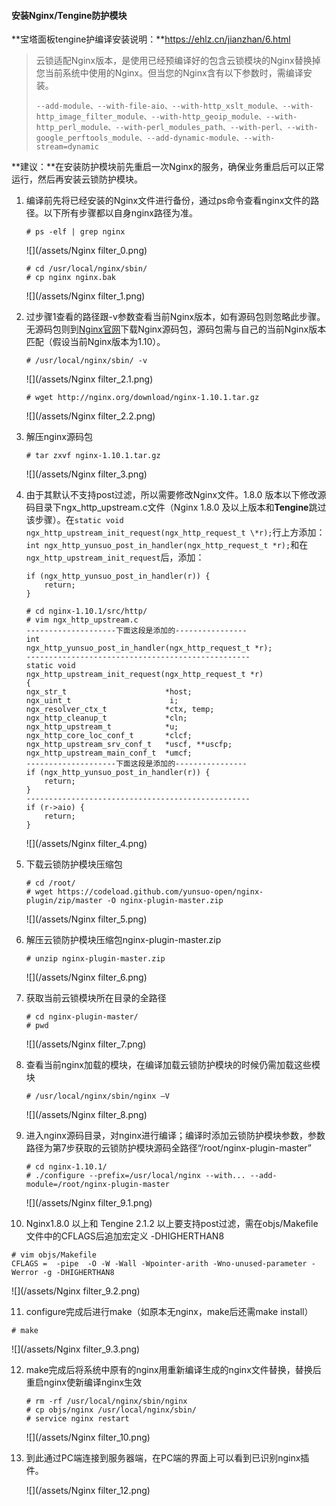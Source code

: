#### 安装Nginx/Tengine防护模块

**宝塔面板tengine护编译安装说明：**https://ehlz.cn/jianzhan/6.html

> 云锁适配Nginx版本，是使用已经预编译好的包含云锁模块的Nginx替换掉您当前系统中使用的Nginx。但当您的Nginx含有以下参数时，需编译安装。
>
> `--add-module、--with-file-aio、--with-http_xslt_module、--with-http_image_filter_module、--with-http_geoip_module、--with-http_perl_module、--with-perl_modules_path、--with-perl、--with-google_perftools_module、--add-dynamic-module、--with-stream=dynamic`

**建议：**在安装防护模块前先重启一次Nginx的服务，确保业务重启后可以正常运行，然后再安装云锁防护模块。

1. 编译前先将已经安装的Nginx文件进行备份，通过ps命令查看nginx文件的路径。以下所有步骤都以自身nginx路径为准。

   ```
   # ps -elf | grep nginx
   ```

   ![](/assets/Nginx filter_0.png)

   ```
   # cd /usr/local/nginx/sbin/
   # cp nginx nginx.bak
   ```

   ![](/assets/Nginx filter_1.png)

2. 过步骤1查看的路径跟-v参数查看当前Nginx版本，如有源码包则忽略此步骤。无源码包则到[Nginx官网](http://nginx.org/en/download.html)下载Nginx源码包，源码包需与自己的当前Nginx版本匹配（假设当前Nginx版本为1.10）。

   ```
   # /usr/local/nginx/sbin/ -v
   ```

   ![](/assets/Nginx filter_2.1.png)

   ```
   # wget http://nginx.org/download/nginx-1.10.1.tar.gz
   ```

   ![](/assets/Nginx filter_2.2.png)

3. 解压nginx源码包

   ```
   # tar zxvf nginx-1.10.1.tar.gz
   ```

   ![](/assets/Nginx filter_3.png)

4. 由于其默认不支持post过滤，所以需要修改Nginx文件。1.8.0 版本以下修改源码目录下ngx\_http\_upstream.c文件（Nginx 1.8.0 及以上版本和**Tengine**跳过该步骤）。在`static void ngx_http_upstream_init_request(ngx_http_request_t \*r);`行上方添加：`int ngx_http_yunsuo_post_in_handler(ngx_http_request_t *r);`和在`ngx_http_upstream_init_request`后，添加：

   ```
   if (ngx_http_yunsuo_post_in_handler(r)) {
       return;
   }

   # cd nginx-1.10.1/src/http/
   # vim ngx_http_upstream.c
   --------------------下面这段是添加的----------------
   int
   ngx_http_yunsuo_post_in_handler(ngx_http_request_t *r);
   --------------------------------------------------
   static void
   ngx_http_upstream_init_request(ngx_http_request_t *r)
   {
   ngx_str_t                      *host;
   ngx_uint_t                      i;
   ngx_resolver_ctx_t             *ctx, temp;
   ngx_http_cleanup_t             *cln;
   ngx_http_upstream_t            *u;
   ngx_http_core_loc_conf_t       *clcf;
   ngx_http_upstream_srv_conf_t   *uscf, **uscfp;
   ngx_http_upstream_main_conf_t  *umcf;
   --------------------下面这段是添加的----------------
   if (ngx_http_yunsuo_post_in_handler(r)) {
       return;
   }
   --------------------------------------------------
   if (r->aio) {
       return;
   }
   ```

   ![](/assets/Nginx filter_4.png)

5. 下载云锁防护模块压缩包

   ```
   # cd /root/
   # wget https://codeload.github.com/yunsuo-open/nginx-plugin/zip/master -O nginx-plugin-master.zip
   ```

   ![](/assets/Nginx filter_5.png)

6. 解压云锁防护模块压缩包nginx-plugin-master.zip

   ```
   # unzip nginx-plugin-master.zip
   ```

   ![](/assets/Nginx filter_6.png)

7. 获取当前云锁模块所在目录的全路径

   ```
   # cd nginx-plugin-master/
   # pwd
   ```

   ![](/assets/Nginx filter_7.png)

8. 查看当前nginx加载的模块，在编译加载云锁防护模块的时候仍需加载这些模块

   ```
   # /usr/local/nginx/sbin/nginx –V
   ```

   ![](/assets/Nginx filter_8.png)

9. 进入nginx源码目录，对nginx进行编译；编译时添加云锁防护模块参数，参数路径为第7步获取的云锁防护模块源码全路径“/root/nginx-plugin-master”

   ```
   # cd nginx-1.10.1/
   # ./configure --prefix=/usr/local/nginx --with... --add-module=/root/nginx-plugin-master
   ```

   ![](/assets/Nginx filter_9.1.png)

10. Nginx1.8.0 以上和 Tengine 2.1.2 以上要支持post过滤，需在objs/Makefile文件中的CFLAGS后追加宏定义 -DHIGHERTHAN8

   ```
   # vim objs/Makefile
   CFLAGS =  -pipe  -O -W -Wall -Wpointer-arith -Wno-unused-parameter -Werror -g -DHIGHERTHAN8
   ```

   ![](/assets/Nginx filter_9.2.png)

11. configure完成后进行make（如原本无nginx，make后还需make install）

   ```
   # make
   ```

   ![](/assets/Nginx filter_9.3.png)

12. make完成后将系统中原有的nginx用重新编译生成的nginx文件替换，替换后重启nginx使新编译nginx生效

    ```
    # rm -rf /usr/local/nginx/sbin/nginx
    # cp objs/nginx /usr/local/nginx/sbin/
    # service nginx restart
    ```

    ![](/assets/Nginx filter_10.png)

13. 到此通过PC端连接到服务器端，在PC端的界面上可以看到已识别nginx插件。

    ![](/assets/Nginx filter_12.png)
    

 



